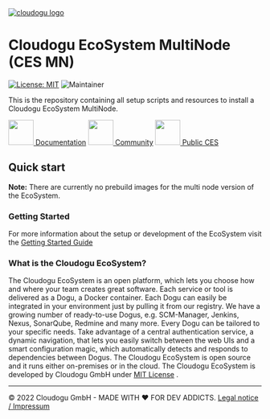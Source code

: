 <a href="https://cloudogu.com/">
    <img src="https://cloudogu.com/assets/logo-095998ba31b18880b374767049ac56c95557ff0261857a0fee1387cb1daabec0615d73812a26169d6c97cc5453435c210781c2ae7924212759677da3e63ef60d.png" alt="cloudogu logo" title="Cloudogu" />
</a>

# Cloudogu EcoSystem MultiNode (CES MN)

[![License: MIT](https://img.shields.io/badge/License-MIT-blue.svg)](https://opensource.org/licenses/MIT)
![Maintainer](https://img.shields.io/badge/maintainer-Cloudogu-blue)

This is the repository containing all setup scripts and resources to install a Cloudogu EcoSystem MultiNode.

<a href="https://docs.cloudogu.com/"><img src="https://my.cloudogu.com/images/icons/docsIcon.svg" width="50">
Documentation</a>
<a href="https://community.cloudogu.com/c/cloudogu-ecosystem/18"><img src="https://my.cloudogu.com/images/icons/talkIcon.svg" width="50">
Community</a>
<a href="https://cloudogu.windcloud.de/"><img src="https://my.cloudogu.com/images/icons/publicEcoSystemIcon.svg" width="50">
Public CES</a>

## Quick start

**Note:** There are currently no prebuild images for the multi node version of the EcoSystem.

### Getting Started

For more information about the setup or development of the EcoSystem visit
the [Getting Started Guide](docs/getting_started_en.md)

### What is the Cloudogu EcoSystem?

The Cloudogu EcoSystem is an open platform, which lets you choose how and where your team creates great software. Each
service or tool is delivered as a Dogu, a Docker container. Each Dogu can easily be integrated in your environment just
by pulling it from our registry. We have a growing number of ready-to-use Dogus, e.g. SCM-Manager, Jenkins, Nexus,
SonarQube, Redmine and many more. Every Dogu can be tailored to your specific needs. Take advantage of a central
authentication service, a dynamic navigation, that lets you easily switch between the web UIs and a smart configuration
magic, which automatically detects and responds to dependencies between Dogus. The Cloudogu EcoSystem is open source and
it runs either on-premises or in the cloud. The Cloudogu EcoSystem is developed by Cloudogu GmbH
under [MIT License](https://cloudogu.com/license/?mtm_campaign=ecosystem&mtm_kwd=license&mtm_source=github&mtm_medium=link)
.

---
&copy; 2022 Cloudogu GmbH - MADE WITH :heart:&nbsp;FOR DEV
ADDICTS. [Legal notice / Impressum](https://cloudogu.com/en/imprint/?mtm_campaign=ecosystem&mtm_kwd=imprint&mtm_source=github&mtm_medium=link)
